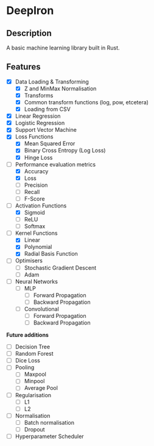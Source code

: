 # DeepIron

## Description
A basic machine learning library built in Rust.

## Features

- [X] Data Loading & Transforming
    - [X] Z and MinMax Normalisation
    - [X] Transforms
    - [X] Common transform functions (log, pow, etcetera)
    - [X] Loading from CSV
- [X] Linear Regression
- [X] Logistic Regression
- [X] Support Vector Machine
- [X] Loss Functions
    - [X] Mean Squared Error
    - [X] Binary Cross Entropy (Log Loss)
    - [X] Hinge Loss
- [ ] Performance evaluation metrics
    - [X] Accuracy
    - [X] Loss
    - [ ] Precision
    - [ ] Recall
    - [ ] F-Score
- [ ] Activation Functions
    - [X] Sigmoid
    - [ ] ReLU
    - [ ] Softmax
- [ ] Kernel Functions
    - [X] Linear
    - [X] Polynomial
    - [X] Radial Basis Function
- [ ] Optimisers
    - [ ] Stochastic Gradient Descent
    - [ ] Adam
- [ ] Neural Networks
    - [ ] MLP
        - [ ] Forward Propagation
        - [ ] Backward Propagation
    - [ ] Convolutional
        - [ ] Forward Propagation
        - [ ] Backward Propagation

**Future additions**
- [ ] Decision Tree
- [ ] Random Forest
- [ ] Dice Loss
- [ ] Pooling
    - [ ] Maxpool
    - [ ] Minpool
    - [ ] Average Pool
- [ ] Regularisation
    - [ ] L1
    - [ ] L2
- [ ] Normalisation
    - [ ] Batch normalisation
    - [ ] Dropout
- [ ] Hyperparameter Scheduler
